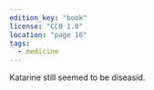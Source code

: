 ```yaml
---
edition_key: "book"
license: "CC0 1.0"
location: "page 16"
tags:
  - medicine
---
```

Katarine still seemed to be
diseasid.

